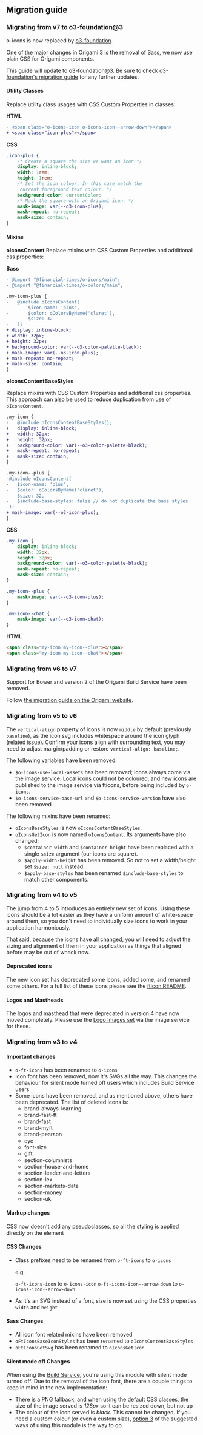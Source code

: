 ## Migration guide

### Migrating from v7 to o3-foundation@3

o-icons is now replaced by [o3-foundation](../o3-foundation/README.md).

One of the major changes in Origami 3 is the removal of Sass, we now use plain CSS for Origami components.

This guide will update to o3-foundation@3. Be sure to
check [o3-foundation's migration guide](../o3-foundation/MIGRATION.md) for any further updates.

#### Utility Classes

Replace utility class usages with CSS Custom Properties in classes:

**HTML**
```diff
- <span class="o-icons-icon o-icons-icon--arrow-down"></span>
+ <span class="icon-plus"></span>
```

**CSS**
```css
.icon-plus {
	/* Create a square the size we want an icon */
	display: inline-block;
	width: 1rem;
	height: 1rem;
	/* Set the icon colour, In this case match the
     current foreground text colour. */
	background-color: currentColor;
	/* Mask the square with an Origami icon. */
	mask-image: var(--o3-icon-plus);
	mask-repeat: no-repeat;
	mask-size: contain;
}
```

#### Mixins

**oIconsContent**
Replace mixins with CSS Custom Properties and additional css properties:

**Sass**
```diff
- @import "@financial-times/o-icons/main";
- @import "@financial-times/o-colors/main";

.my-icon-plus {
-	@include oIconsContent(
-		$icon-name: 'plus',
-		$color: oColorsByName('claret'),
-		$size: 32
-	);
+ display: inline-block;
+ width: 32px;
+ height: 32px;
+ background-color: var(--o3-color-palette-black);
+ mask-image: var(--o3-icon-plus);
+ mask-repeat: no-repeat;
+ mask-size: contain;
}
```

**oIconsContentBaseStyles**

Replace mixins with CSS Custom Properties and additional css properties.
This approach can also be used to reduce duplication from use of `oIconsContent`.

```diff
.my-icon {
-	@include oIconsContentBaseStyles();
+	display: inline-block;
+	width: 32px;
+	height: 32px;
+	background-color: var(--o3-color-palette-black);
+	mask-repeat: no-repeat;
+	mask-size: contain;
}

.my-icon--plus {
-@include oIconsContent(
-	$icon-name: 'plus',
-	$color: oColorsByName('claret'),
-	$size: 32,
-	$include-base-styles: false // do not duplicate the base styles
-);
+ mask-image: var(--o3-icon-plus);
}
```

**CSS**
```css
.my-icon {
	display: inline-block;
	width: 32px;
	height: 32px;
	background-color: var(--o3-color-palette-black);
	mask-repeat: no-repeat;
	mask-size: contain;
}

.my-icon--plus {
	mask-image: var(--o3-icon-plus);
}

.my-icon--chat {
    mask-image: var(--o3-icon-chat);
}
```

**HTML**
```html
<span class="my-icon my-icon--plus"></span>
<span class="my-icon my-icon--chat"></span>
```

### Migrating from v6 to v7


Support for Bower and version 2 of the Origami Build Service have been removed.

Follow [the migration guide on the Origami website](https://origami.ft.com/documentation/tutorials/bower-to-npm/).

### Migrating from v5 to v6


The `vertical-align` property of icons is now `middle` by default (previously `baseline`), as the icon svg includes whitespace around the icon glyph ([related issue](https://github.com/Financial-Times/o-icons/issues/58)). Confirm your icons align with surrounding text, you may need to adjust margin/padding or restore `vertical-align: baseline;`.

The following variables have been removed:
- `$o-icons-use-local-assets` has been removed; icons always come via the image service. Local icons could not be coloured, and new icons are published to the image service via fticons, before being included by `o-icons`.
- `$o-icons-service-base-url` and `$o-icons-service-version` have also been removed.

The following mixins have been renamed:
- `oIconsBaseStyles` is now `oIconsContentBaseStyles`.
- `oIconsGetIcon` is now named `oIconsContent`. Its arguments have also changed:
	- `$container-width` and `$container-height` have been replaced with a single `$size` argument (our icons are square).
	- `$apply-width-height` has been removed. So not to set a width/height set `$size: null` instead.
	- `$apply-base-styles` has been renamed `$include-base-styles` to match other components.

### Migrating from v4 to v5

The jump from 4 to 5 introduces an entirely new set of icons. Using these icons should be a lot easier as they have a uniform amount of white-space around them, so you don't need to individually size icons to work in your application harmoniously.

That said, because the icons have all changed, you will need to adjust the sizing and alignment of them in your application as things that aligned before may be out of whack now.


#### Deprecated icons
The new icon set has deprecated some icons, added some, and renamed some others. For a full list of these icons please see the [fticon README](http://github.com/financial-times/fticon).

#### Logos and Mastheads
The logos and masthead that were deprecated in version 4 have now moved completely. Please use the [Logo Images set](http://github.com/financial-times/logo-images) via the image service for these.

### Migrating from v3 to v4

#### Important changes

* `o-ft-icons` has been renamed to `o-icons`
* Icon font has been removed, now it's SVGs all the way. This changes the behaviour for silent mode turned off users which includes Build Service users
* Some icons have been removed, and as mentioned above, others have been deprecated. The list of deleted icons is:
	- brand-always-learning
	- brand-fast-ft
	- brand-fast
	- brand-myft
	- brand-pearson
	- eye
	- font-size
	- gift
	- section-columnists
	- section-house-and-home
	- section-leader-and-letters
	- section-lex
	- section-markets-data
	- section-money
	- section-uk

#### Markup changes

CSS now doesn't add any pseudoclasses, so all the styling is applied directly on the element

#### CSS Changes

* Class prefixes need to be renamed from `o-ft-icons` to `o-icons`

	e.g.

	`o-ft-icons-icon` to `o-icons-icon`
	`o-ft-icons-icon--arrow-down` to `o-icons-icon--arrow-down`

* As it's an SVG instead of a font, size is now set using the CSS properties `width` and `height`

#### Sass Changes

* All icon font related mixins have been removed
* `oFtIconsBaseIconStyles` has been renamed to `oIconsContentBaseStyles`
* `oFtIconsGetSvg` has been renamed to `oIconsGetIcon`

#### Silent mode off Changes

When using the [Build Service](https://origami-build.ft.com), you're using this module with silent mode turned off. Due to the removal of the icon font, there are a couple things to keep in mind in the new implementation:

* There is a PNG fallback, and when using the default CSS classes, the size of the image served is _128px_ so it can be resized down, but not up
* The colour of the icon served is _black_. This cannot be changed. If you need a custom colour (or even a custom size), [option 3](#3-manually-using-the-responsive-image-service) of the suggested ways of using this module is the way to go
